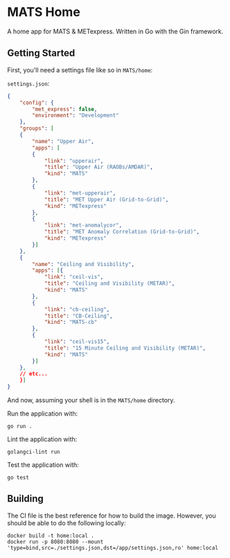 # MATS Home

A home app for MATS & METexpress. Written in Go with the Gin framework.

## Getting Started

First, you'll need a settings file like so in `MATS/home`:

`settings.json`:
```json
{
    "config": {
        "met_express": false,
        "environment": "Development"
    },
    "groups": [
    {
        "name": "Upper Air",
        "apps": [
        {
            "link": "upperair",
            "title": "Upper Air (RAOBs/AMDAR)",
            "kind": "MATS"
        },
        {
            "link": "met-upperair",
            "title": "MET Upper Air (Grid-to-Grid)",
            "kind": "METexpress"
        },
        {
            "link": "met-anomalycor",
            "title": "MET Anomaly Correlation (Grid-to-Grid)",
            "kind": "METexpress"
        }]
    },
    {
        "name": "Ceiling and Visibility",
        "apps": [{
            "link": "ceil-vis",
            "title": "Ceiling and Visibility (METAR)",
            "kind": "MATS"
        },
        {
            "link": "cb-ceiling",
            "title": "CB-Ceiling",
            "kind": "MATS-cb"
        },
        {
            "link": "ceil-vis15",
            "title": "15 Minute Ceiling and Visibility (METAR)",
            "kind": "MATS"
        }]
    },
    // etc...
    }]
}
```

And now, assuming your shell is in the `MATS/home` directory.

Run the application with:

```console
go run .
```

Lint the application with:

```console
golangci-lint run
```

Test the application with:

```console
go test
```

## Building

The CI file is the best reference for how to build the image. However, you should be able to do the following locally:

```console
docker build -t home:local .
docker run -p 8080:8080 --mount 'type=bind,src=./settings.json,dst=/app/settings.json,ro' home:local
```
